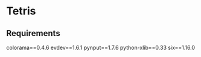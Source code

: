 # Tetris

## Requirements

colorama==0.4.6
evdev==1.6.1
pynput==1.7.6
python-xlib==0.33
six==1.16.0

